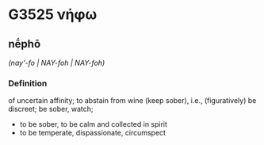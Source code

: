 # G3525 νήφω

## nḗphō

_(nay'-fo | NAY-foh | NAY-foh)_

### Definition

of uncertain affinity; to abstain from wine (keep sober), i.e., (figuratively) be discreet; be sober, watch; 

- to be sober, to be calm and collected in spirit
- to be temperate, dispassionate, circumspect
